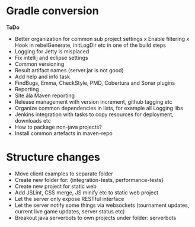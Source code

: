 Gradle conversion
=====================

**ToDo**

- Better organization for common sub project settings
x Enable filtering
x Hook in rebelGenerate, initLogDir etc in one of the build steps
- Logging for Jetty is misplaced
- Fix intellij and eclipse settings
- Common versioning
- Result artifact names (server.jar is not good)
- Add help and info task
- FindBugs, Emma, CheckStyle, PMD, Cobertura and Sonar plugins
- Reporting
- Site ála Maven reporting
- Release management with version increment, github tagging etc
- Organize common dependencies in lists, for example all Logging libs
- Jenkins integration with tasks to copy resources for deployment, downloads etc
- How to package non-java projects?
- Install common artefacts in maven-repo


Structure changes
====================

- Move client examples to separate folder
- Create new folder for: {integration-tests, performance-tests}
- Create new project for static web
- Add JSLint, CSS merge, JS minify etc to static web project
- Let the server only expose RESTful interface
- Let the server notify some things via websockets (tournament updates, current live game updates, server status etc)
- Breakout java serverbots to own projects under folder: serverbots
